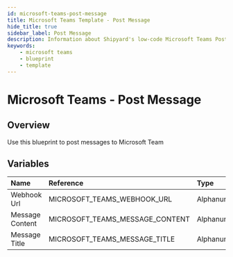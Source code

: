 ```yaml
---
id: microsoft-teams-post-message
title: Microsoft Teams Template - Post Message
hide_title: true
sidebar_label: Post Message
description: Information about Shipyard's low-code Microsoft Teams Post Message blueprint. Sends a message to Microsoft Teams 
keywords:
    - microsoft teams
    - blueprint
    - template
---
```


# Microsoft Teams - Post Message

## Overview
Use this blueprint to post messages to Microsoft Team

## Variables

| Name | Reference | Type | Required | Default | Options | Description |
|:-----|:----------|:-----|:---------|:--------|:--------|:------------|
| Webhook Url | MICROSOFT_TEAMS_WEBHOOK_URL  | Alphanumeric |:white_check_mark: | - | - | None |
| Message Content | MICROSOFT_TEAMS_MESSAGE_CONTENT  | Alphanumeric |:white_check_mark: | - | - | None |
| Message Title | MICROSOFT_TEAMS_MESSAGE_TITLE  | Alphanumeric |:heavy_minus_sign: | - | - | None |


